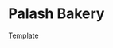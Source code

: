 # Palash Bakery

[Template](https://preview.themeforest.net/item/cake-wordpress-theme-cake-art/full_screen_preview/13782850?_ga=2.99908438.915146197.1721186384-1375666878.1721186384)